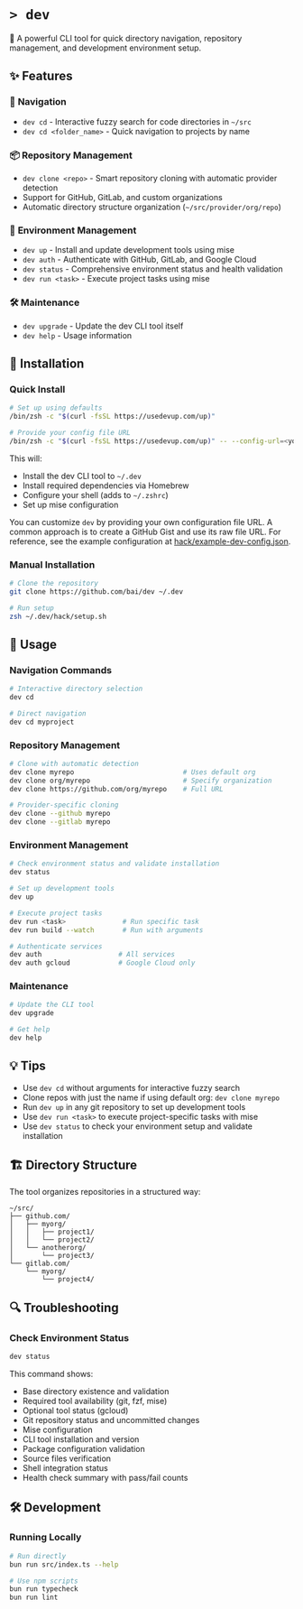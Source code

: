 # <code>&gt; dev</code>

🚀 A powerful CLI tool for quick directory navigation, repository management, and development environment setup.

## ✨ Features

### 🧭 **Navigation**

- `dev cd` - Interactive fuzzy search for code directories in `~/src`
- `dev cd <folder_name>` - Quick navigation to projects by name

### 📦 **Repository Management**

- `dev clone <repo>` - Smart repository cloning with automatic provider detection
- Support for GitHub, GitLab, and custom organizations
- Automatic directory structure organization (`~/src/provider/org/repo`)

### 🔧 **Environment Management**

- `dev up` - Install and update development tools using mise
- `dev auth` - Authenticate with GitHub, GitLab, and Google Cloud
- `dev status` - Comprehensive environment status and health validation
- `dev run <task>` - Execute project tasks using mise

### 🛠️ **Maintenance**

- `dev upgrade` - Update the dev CLI tool itself
- `dev help` - Usage information

## 🚀 Installation

### Quick Install

```bash
# Set up using defaults
/bin/zsh -c "$(curl -fsSL https://usedevup.com/up)"

# Provide your config file URL
/bin/zsh -c "$(curl -fsSL https://usedevup.com/up)" -- --config-url=<your_config_url>
```

This will:

- Install the dev CLI tool to `~/.dev`
- Install required dependencies via Homebrew
- Configure your shell (adds to `~/.zshrc`)
- Set up mise configuration

You can customize `dev` by providing your own configuration file URL. A common approach is to create a GitHub Gist and use its raw file URL. For reference, see the example configuration at [hack/example-dev-config.json](hack/example-dev-config.json).

### Manual Installation

```bash
# Clone the repository
git clone https://github.com/bai/dev ~/.dev

# Run setup
zsh ~/.dev/hack/setup.sh
```

## 📖 Usage

### Navigation Commands

```bash
# Interactive directory selection
dev cd

# Direct navigation
dev cd myproject
```

### Repository Management

```bash
# Clone with automatic detection
dev clone myrepo                           # Uses default org
dev clone org/myrepo                       # Specify organization
dev clone https://github.com/org/myrepo    # Full URL

# Provider-specific cloning
dev clone --github myrepo
dev clone --gitlab myrepo
```

### Environment Management

```bash
# Check environment status and validate installation
dev status

# Set up development tools
dev up

# Execute project tasks
dev run <task>              # Run specific task
dev run build --watch       # Run with arguments

# Authenticate services
dev auth                   # All services
dev auth gcloud            # Google Cloud only
```

### Maintenance

```bash
# Update the CLI tool
dev upgrade

# Get help
dev help
```

## 💡 Tips

- Use `dev cd` without arguments for interactive fuzzy search
- Clone repos with just the name if using default org: `dev clone myrepo`
- Run `dev up` in any git repository to set up development tools
- Use `dev run <task>` to execute project-specific tasks with mise
- Use `dev status` to check your environment setup and validate installation

## 🏗️ Directory Structure

The tool organizes repositories in a structured way:

```
~/src/
├── github.com/
│   ├── myorg/
│   │   ├── project1/
│   │   └── project2/
│   └── anotherorg/
│       └── project3/
└── gitlab.com/
    └── myorg/
        └── project4/
```

## 🔍 Troubleshooting

### Check Environment Status

```bash
dev status
```

This command shows:

- Base directory existence and validation
- Required tool availability (git, fzf, mise)
- Optional tool status (gcloud)
- Git repository status and uncommitted changes
- Mise configuration
- CLI tool installation and version
- Package configuration validation
- Source files verification
- Shell integration status
- Health check summary with pass/fail counts

## 🛠️ Development

### Running Locally

```bash
# Run directly
bun run src/index.ts --help

# Use npm scripts
bun run typecheck
bun run lint
```
